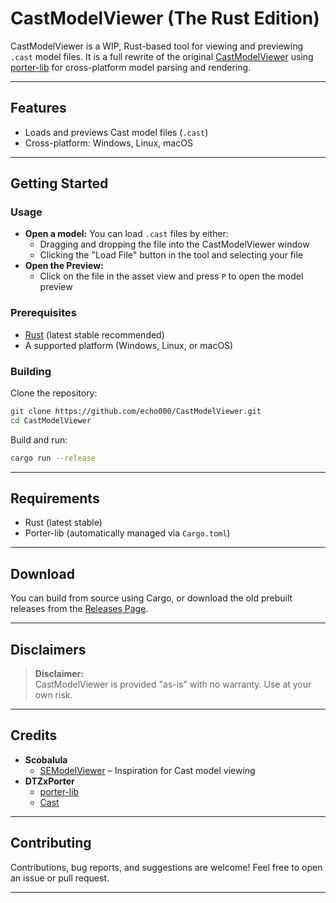 # CastModelViewer (The Rust Edition)

CastModelViewer is a WIP, Rust-based tool for viewing and previewing `.cast` model files. It is a full rewrite of the original [CastModelViewer](https://github.com/echo000/CastModelViewer/tree/old-csharp) using [porter-lib](https://github.com/dtzxporter/porter-lib) for cross-platform model parsing and rendering.

---

## Features

- Loads and previews Cast model files (`.cast`)
- Cross-platform: Windows, Linux, macOS

---

## Getting Started

### Usage

- **Open a model:** You can load `.cast` files by either:
  - Dragging and dropping the file into the CastModelViewer window
  - Clicking the "Load File" button in the tool and selecting your file
- **Open the Preview:**
  - Click on the file in the asset view and press `P` to open the model preview

### Prerequisites

- [Rust](https://rust-lang.org/) (latest stable recommended)
- A supported platform (Windows, Linux, or macOS)

### Building

Clone the repository:
```sh
git clone https://github.com/echo000/CastModelViewer.git
cd CastModelViewer
```

Build and run:
```sh
cargo run --release
```

---

## Requirements

- Rust (latest stable)
- Porter-lib (automatically managed via `Cargo.toml`)

---

## Download

You can build from source using Cargo, or download the old prebuilt releases from the [Releases Page](https://github.com/echo000/CastModelViewer/releases).

---

##  Disclaimers

> **Disclaimer:**  
> CastModelViewer is provided "as-is" with no warranty. Use at your own risk.

---

## Credits

- **Scobalula**  
  - [SEModelViewer](https://github.com/Scobalula/SEModelViewer/) – Inspiration for Cast model viewing
- **DTZxPorter**  
  - [porter-lib](https://github.com/dtzxporter/porter-lib)
  - [Cast](https://github.com/dtzxporter/cast)

---

## Contributing

Contributions, bug reports, and suggestions are welcome!
Feel free to open an issue or pull request.

---
